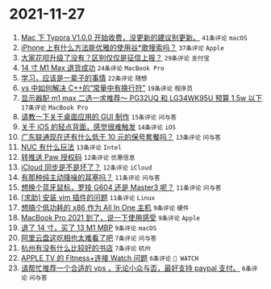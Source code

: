# 2021-11-27

1. [Mac 下 Typora V1.0.0 开始收费，没更新的建议别更新。](https://www.v2ex.com/t/818303) `41条评论` `macOS`
1. [iPhone 上有什么方法能优雅的使用谷*歌搜索吗？](https://www.v2ex.com/t/818326) `37条评论` `Apple`
1. [大家花呗升级了没有？区别仅仅是征信上报？](https://www.v2ex.com/t/818336) `29条评论` `支付宝`
1. [14 寸 M1 Max 退货成功](https://www.v2ex.com/t/818301) `24条评论` `MacBook Pro`
1. [学习，应该是一辈子的事情](https://www.v2ex.com/t/818365) `22条评论` `随想`
1. [vs 中如何解决 C++的“常量中有换行符”](https://www.v2ex.com/t/818321) `19条评论` `程序员`
1. [显示器配 m1 max 二选一求推荐～ PG32UQ 和 LG34WK95U 预算 1.5w 以下](https://www.v2ex.com/t/818325) `17条评论` `MacBook Pro`
1. [请教一下关于桌面应用的 GUI 制作](https://www.v2ex.com/t/818337) `15条评论` `问与答`
1. [关于 iOS 的轻点背面，感觉很难触发](https://www.v2ex.com/t/818327) `14条评论` `iOS`
1. [广东联通现在还有什么低于 10 元的保号套餐吗？](https://www.v2ex.com/t/818332) `13条评论` `问与答`
1. [NUC 有什么玩法](https://www.v2ex.com/t/818299) `13条评论` `Intel`
1. [转推送 Paw 授权码](https://www.v2ex.com/t/818308) `12条评论` `优惠信息`
1. [iCloud 同步是不是坏了？](https://www.v2ex.com/t/818295) `12条评论` `iCloud`
1. [有那种纯主动降噪的耳塞吗？](https://www.v2ex.com/t/818340) `11条评论` `问与答`
1. [想换个蓝牙鼠标，罗技 G604 还是 Master3 呢？](https://www.v2ex.com/t/818333) `11条评论` `问与答`
1. [[求助] 安装 vim 插件的问题](https://www.v2ex.com/t/818316) `11条评论` `Linux`
1. [想搞个低功耗的 x86 作为 All In One 主机](https://www.v2ex.com/t/818363) `9条评论` `硬件`
1. [MacBook Pro 2021 到了，说一下使用感受](https://www.v2ex.com/t/818329) `9条评论` `Apple`
1. [退了 14 寸，买了 13 M1 MBP](https://www.v2ex.com/t/818313) `9条评论` `macOS`
1. [阿里云盘这吃相也太难看了吧](https://www.v2ex.com/t/818357) `7条评论` `问与答`
1. [杭州有没有什么比较好的书店](https://www.v2ex.com/t/818305) `7条评论` `杭州`
1. [APPLE TV 的 Fitness+连接 Watch 问题](https://www.v2ex.com/t/818367) `6条评论` ` WATCH`
1. [请帮忙推荐一个合适的 vps ，无论小众与否，最好支持 paypal 支付。](https://www.v2ex.com/t/818335) `6条评论` `问与答`
